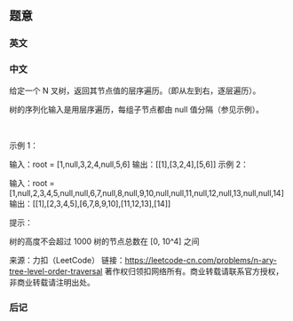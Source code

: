 ## 题意

### 英文

### 中文

给定一个 N 叉树，返回其节点值的层序遍历。（即从左到右，逐层遍历）。

树的序列化输入是用层序遍历，每组子节点都由 null 值分隔（参见示例）。

 

示例 1：



输入：root = [1,null,3,2,4,null,5,6]
输出：[[1],[3,2,4],[5,6]]
示例 2：



输入：root = [1,null,2,3,4,5,null,null,6,7,null,8,null,9,10,null,null,11,null,12,null,13,null,null,14]
输出：[[1],[2,3,4,5],[6,7,8,9,10],[11,12,13],[14]]
 

提示：

树的高度不会超过 1000
树的节点总数在 [0, 10^4] 之间

来源：力扣（LeetCode）
链接：https://leetcode-cn.com/problems/n-ary-tree-level-order-traversal
著作权归领扣网络所有。商业转载请联系官方授权，非商业转载请注明出处。

### 后记